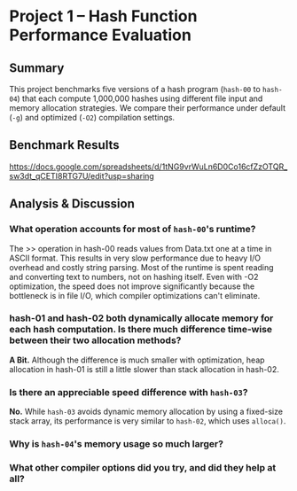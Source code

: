 # Project 1 – Hash Function Performance Evaluation

## Summary
This project benchmarks five versions of a hash program (`hash-00` to `hash-04`) that each compute 1,000,000 hashes using different file input and memory allocation strategies. We compare their performance under default (`-g`) and optimized (`-O2`) compilation settings.

## Benchmark Results
https://docs.google.com/spreadsheets/d/1tNG9vrWuLn6D0Co16cfZzOTQR_sw3dt_qCETI8RTG7U/edit?usp=sharing 

## Analysis & Discussion
### What operation accounts for most of `hash-00`'s runtime?
The >> operation in hash-00 reads values from Data.txt one at a time in ASCII format. This results in very slow performance due to heavy I/O overhead and costly string parsing. Most of the runtime is spent reading and converting text to numbers, not on hashing itself. Even with -O2 optimization, the speed does not improve significantly because the bottleneck is in file I/O, which compiler optimizations can't eliminate.
### hash-01 and hash-02 both dynamically allocate memory for each hash computation. Is there much difference time-wise between their two allocation methods?
**A Bit.** Although the difference is much smaller with optimization, heap allocation in hash-01 is still a little slower than stack allocation in hash-02.
### Is there an appreciable speed difference with `hash-03`?
**No.** While `hash-03` avoids dynamic memory allocation by using a fixed-size stack array, its performance is very similar to `hash-02`, which uses `alloca()`.  
### Why is `hash-04`'s memory usage so much larger?

### What other compiler options did you try, and did they help at all?
